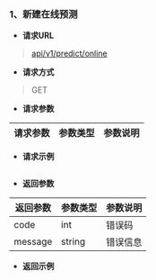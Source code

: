 ### 1、新建在线预测

- **请求URL**
> [api/v1/predict/online](#)

- **请求方式** 

> GET

- **请求参数**

| 请求参数      |     参数类型 |   参数说明   |
| -------- | --------| ------ |


- **请求示例**  
```json

```

- **返回参数**

| 返回参数      |     参数类型 |   参数说明   |
| -------- | --------| ------ |
|code      |int      |错误码|
|message   |string   |错误信息|

- **返回示例**  

```json

```